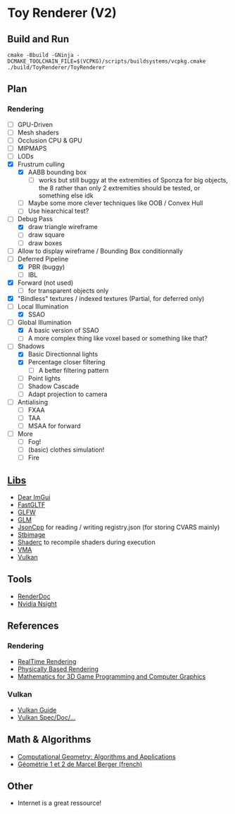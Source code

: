 # Toy Renderer (V2)

## Build and Run

```
cmake -Bbuild -GNinja -DCMAKE_TOOLCHAIN_FILE=$(VCPKG)/scripts/buildsystems/vcpkg.cmake
./build/ToyRenderer/ToyRenderer
```

## Plan 

### Rendering
- [ ] GPU-Driven
- [ ] Mesh shaders
- [ ] Occlusion CPU & GPU
- [ ] MIPMAPS
- [ ] LODs
- [X] Frustrum culling
    - [X] AABB bounding box 
        - [ ] works but still buggy at the extremities of Sponza for big objects, the 8 rather than only 2 extremities should be tested, or something else idk
    - [ ] Maybe some more clever techniques like OOB / Convex Hull
    - [ ] Use hiearchical test?
- [ ] Debug Pass 
    - [X] draw triangle wireframe
    - [ ] draw square 
    - [ ] draw boxes
- [ ] Allow to display wireframe / Bounding Box conditionnally
- [ ] Deferred Pipeline 
    - [X] PBR (buggy)
    - [ ] IBL
- [X]  Forward (not used)
    - [ ] for transparent objects only
- [X] "Bindless" textures / indexed textures (Partial, for deferred only)
- [ ] Local Illumination
    - [X] SSAO
- [ ] Global Illumination
    - [X] A basic version of SSAO 
    - [ ] A more complex thing like voxel based or something like that?
- [ ] Shadows
    - [X] Basic Directionnal lights
    - [X] Percentage closer filtering
        - [ ] A better filtering pattern
    - [ ] Point lights
    - [ ] Shadow Cascade
    - [ ] Adapt projection to camera
- [ ] Antialising
    - [ ] FXAA
    - [ ] TAA 
    - [ ] MSAA for forward
- [ ] More
    - [ ] Fog!
    - [ ] (basic) clothes simulation!
    - [ ] Fire

## [Libs](./vcpkg.json)
- [Dear ImGui](https://github.com/ocornut/imgui)
- [FastGLTF](https://github.com/spnda/fastgltf)
- [GLFW](https://github.com/glfw/glfw)
- [GLM](https://github.com/g-truc/glm)
- [JsonCpp]() for reading / writing registry.json (for storing CVARS mainly)
- [Stbimage](https://github.com/nothings/stb)
- [Shaderc](https://github.com/google/shaderc) to recompile shaders during execution
- [VMA](https://github.com/GPUOpen-LibrariesAndSDKs/VulkanMemoryAllocator)
- [Vulkan](www.vulkan.org)

## Tools 
- [RenderDoc](https://renderdoc.org/)
- [Nvidia Nsight](https://developer.nvidia.com/nsight-graphics)

## References
### Rendering
- [RealTime Rendering](https://www.realtimerendering.com/)
- [Physically Based Rendering](https://pbrt.org/)
- [Mathematics for 3D Game Programming and Computer Graphics](http://mathfor3dgameprogramming.com/)

### Vulkan
- [Vulkan Guide](https://vkguide.dev/)
- [Vulkan Spec/Doc/...](www.vulkan.org)

## Math & Algorithms
- [Computational Geometry: Algorithms and Applications](https://link.springer.com/book/10.1007/978-3-540-77974-2)
- [Géométrie 1 et 2 de Marcel Berger (french)](https://www.amazon.fr/G%C3%A9om%C3%A9trie-1-Marcel-Berger/dp/2842251458)

## Other 
- Internet is a great ressource!
